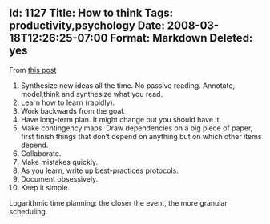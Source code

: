 Id: 1127
Title: How to think
Tags: productivity,psychology
Date: 2008-03-18T12:26:25-07:00
Format: Markdown
Deleted: yes
--------------
From [this post](http://www.technologyreview.com/blog/boyden/21925/)

1.  Synthesize new ideas all the time. No passive reading. Annotate,
    model,think and synthesize what you read.
2.  Learn how to learn (rapidly).
3.  Work backwards from the goal.
4.  Have long-term plan. It might change but you should have it.
5.  Make contingency maps. Draw dependencies on a big piece of paper,
    first finish things that don’t depend on anything but on which other
    items depend.
6.  Collaborate.
7.  Make mistakes quickly.
8.  As you learn, write up best-practices protocols.
9.  Document obsessively.
10. Keep it simple.

Logarithmic time planning: the closer the event, the more granular
scheduling.
